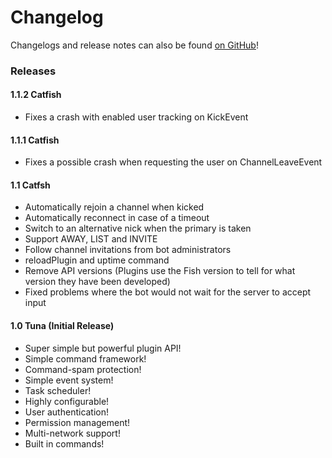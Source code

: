 # Changelog

Changelogs and release notes can also be found [on GitHub](https://github.com/nkreer/Fish/releases)!

### Releases

#### 1.1.2 Catfish

* Fixes a crash with enabled user tracking on KickEvent

#### 1.1.1 Catfish

* Fixes a possible crash when requesting the user on ChannelLeaveEvent

#### 1.1 Catfsh

* Automatically rejoin a channel when kicked
* Automatically reconnect in case of a timeout
* Switch to an alternative nick when the primary is taken
* Support AWAY, LIST and INVITE
* Follow channel invitations from bot administrators
* reloadPlugin and uptime command
* Remove API versions (Plugins use the Fish version to tell for what version they have been developed)
* Fixed problems where the bot would not wait for the server to accept input

#### 1.0 Tuna (Initial Release)

* Super simple but powerful plugin API!
* Simple command framework!
* Command-spam protection!
* Simple event system!
* Task scheduler!
* Highly configurable!
* User authentication!
* Permission management!
* Multi-network support!
* Built in commands!